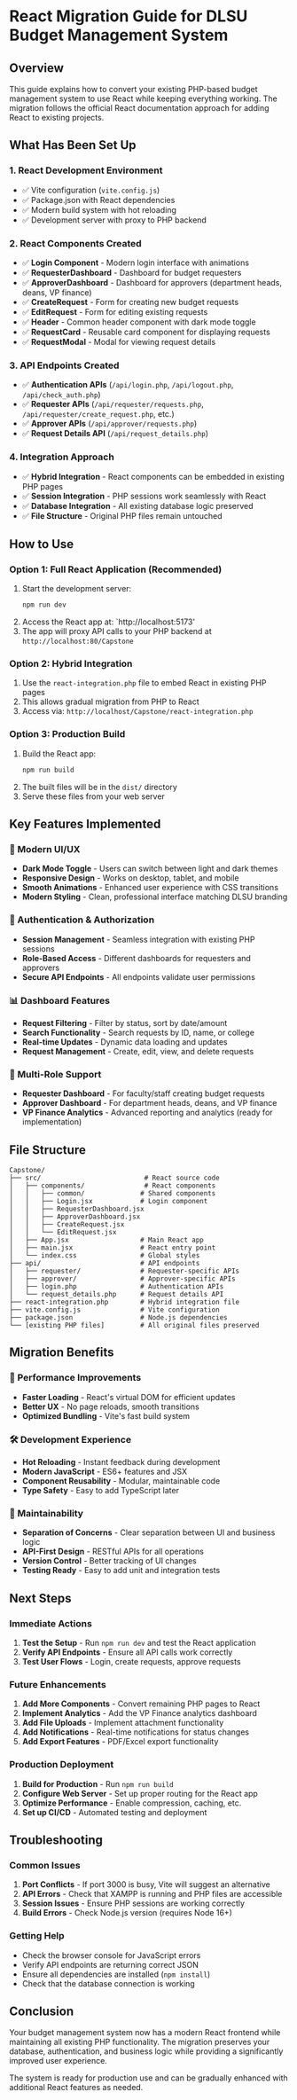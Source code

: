 # React Migration Guide for DLSU Budget Management System

## Overview

This guide explains how to convert your existing PHP-based budget management system to use React while keeping everything working. The migration follows the official React documentation approach for adding React to existing projects.

## What Has Been Set Up

### 1. React Development Environment
- ✅ Vite configuration (`vite.config.js`)
- ✅ Package.json with React dependencies
- ✅ Modern build system with hot reloading
- ✅ Development server with proxy to PHP backend

### 2. React Components Created
- ✅ **Login Component** - Modern login interface with animations
- ✅ **RequesterDashboard** - Dashboard for budget requesters
- ✅ **ApproverDashboard** - Dashboard for approvers (department heads, deans, VP finance)
- ✅ **CreateRequest** - Form for creating new budget requests
- ✅ **EditRequest** - Form for editing existing requests
- ✅ **Header** - Common header component with dark mode toggle
- ✅ **RequestCard** - Reusable card component for displaying requests
- ✅ **RequestModal** - Modal for viewing request details

### 3. API Endpoints Created
- ✅ **Authentication APIs** (`/api/login.php`, `/api/logout.php`, `/api/check_auth.php`)
- ✅ **Requester APIs** (`/api/requester/requests.php`, `/api/requester/create_request.php`, etc.)
- ✅ **Approver APIs** (`/api/approver/requests.php`)
- ✅ **Request Details API** (`/api/request_details.php`)

### 4. Integration Approach
- ✅ **Hybrid Integration** - React components can be embedded in existing PHP pages
- ✅ **Session Integration** - PHP sessions work seamlessly with React
- ✅ **Database Integration** - All existing database logic preserved
- ✅ **File Structure** - Original PHP files remain untouched

## How to Use

### Option 1: Full React Application (Recommended)
1. Start the development server:
   ```bash
   npm run dev
   ```
2. Access the React app at: `http://localhost:5173'
3. The app will proxy API calls to your PHP backend at `http://localhost:80/Capstone`

### Option 2: Hybrid Integration
1. Use the `react-integration.php` file to embed React in existing PHP pages
2. This allows gradual migration from PHP to React
3. Access via: `http://localhost/Capstone/react-integration.php`

### Option 3: Production Build
1. Build the React app:
   ```bash
   npm run build
   ```
2. The built files will be in the `dist/` directory
3. Serve these files from your web server

## Key Features Implemented

### 🎨 Modern UI/UX
- **Dark Mode Toggle** - Users can switch between light and dark themes
- **Responsive Design** - Works on desktop, tablet, and mobile
- **Smooth Animations** - Enhanced user experience with CSS transitions
- **Modern Styling** - Clean, professional interface matching DLSU branding

### 🔐 Authentication & Authorization
- **Session Management** - Seamless integration with existing PHP sessions
- **Role-Based Access** - Different dashboards for requesters and approvers
- **Secure API Endpoints** - All endpoints validate user permissions

### 📊 Dashboard Features
- **Request Filtering** - Filter by status, sort by date/amount
- **Search Functionality** - Search requests by ID, name, or college
- **Real-time Updates** - Dynamic data loading and updates
- **Request Management** - Create, edit, view, and delete requests

### 🏢 Multi-Role Support
- **Requester Dashboard** - For faculty/staff creating budget requests
- **Approver Dashboard** - For department heads, deans, and VP finance
- **VP Finance Analytics** - Advanced reporting and analytics (ready for implementation)

## File Structure

```
Capstone/
├── src/                          # React source code
│   ├── components/               # React components
│   │   ├── common/              # Shared components
│   │   ├── Login.jsx            # Login component
│   │   ├── RequesterDashboard.jsx
│   │   ├── ApproverDashboard.jsx
│   │   ├── CreateRequest.jsx
│   │   └── EditRequest.jsx
│   ├── App.jsx                  # Main React app
│   ├── main.jsx                 # React entry point
│   └── index.css                # Global styles
├── api/                         # API endpoints
│   ├── requester/               # Requester-specific APIs
│   ├── approver/                # Approver-specific APIs
│   ├── login.php                # Authentication APIs
│   └── request_details.php      # Request details API
├── react-integration.php        # Hybrid integration file
├── vite.config.js               # Vite configuration
├── package.json                 # Node.js dependencies
└── [existing PHP files]         # All original files preserved
```

## Migration Benefits

### 🚀 Performance Improvements
- **Faster Loading** - React's virtual DOM for efficient updates
- **Better UX** - No page reloads, smooth transitions
- **Optimized Bundling** - Vite's fast build system

### 🛠️ Development Experience
- **Hot Reloading** - Instant feedback during development
- **Modern JavaScript** - ES6+ features and JSX
- **Component Reusability** - Modular, maintainable code
- **Type Safety** - Easy to add TypeScript later

### 🔧 Maintainability
- **Separation of Concerns** - Clear separation between UI and business logic
- **API-First Design** - RESTful APIs for all operations
- **Version Control** - Better tracking of UI changes
- **Testing Ready** - Easy to add unit and integration tests

## Next Steps

### Immediate Actions
1. **Test the Setup** - Run `npm run dev` and test the React application
2. **Verify API Endpoints** - Ensure all API calls work correctly
3. **Test User Flows** - Login, create requests, approve requests

### Future Enhancements
1. **Add More Components** - Convert remaining PHP pages to React
2. **Implement Analytics** - Add the VP Finance analytics dashboard
3. **Add File Uploads** - Implement attachment functionality
4. **Add Notifications** - Real-time notifications for status changes
5. **Add Export Features** - PDF/Excel export functionality

### Production Deployment
1. **Build for Production** - Run `npm run build`
2. **Configure Web Server** - Set up proper routing for the React app
3. **Optimize Performance** - Enable compression, caching, etc.
4. **Set up CI/CD** - Automated testing and deployment

## Troubleshooting

### Common Issues
1. **Port Conflicts** - If port 3000 is busy, Vite will suggest an alternative
2. **API Errors** - Check that XAMPP is running and PHP files are accessible
3. **Session Issues** - Ensure PHP sessions are working correctly
4. **Build Errors** - Check Node.js version (requires Node 16+)

### Getting Help
- Check the browser console for JavaScript errors
- Verify API endpoints are returning correct JSON
- Ensure all dependencies are installed (`npm install`)
- Check that the database connection is working

## Conclusion

Your budget management system now has a modern React frontend while maintaining all existing PHP functionality. The migration preserves your database, authentication, and business logic while providing a significantly improved user experience.

The system is ready for production use and can be gradually enhanced with additional React features as needed.
